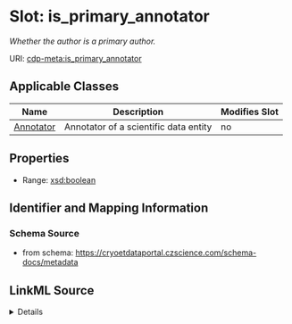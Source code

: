 # Slot: is_primary_annotator


_Whether the author is a primary author._



URI: [cdp-meta:is_primary_annotator](https://cryoetdataportal.czscience.com/schema/metadata/is_primary_annotator)



<!-- no inheritance hierarchy -->




## Applicable Classes

| Name | Description | Modifies Slot |
| --- | --- | --- |
[Annotator](Annotator.md) | Annotator of a scientific data entity |  no  |







## Properties

* Range: [xsd:boolean](http://www.w3.org/2001/XMLSchema#boolean)





## Identifier and Mapping Information







### Schema Source


* from schema: https://cryoetdataportal.czscience.com/schema-docs/metadata




## LinkML Source

<details>
```yaml
name: is_primary_annotator
description: Whether the author is a primary author.
from_schema: https://cryoetdataportal.czscience.com/schema-docs/metadata
exact_mappings:
- cdp-common:author_primary_author_status
rank: 1000
alias: is_primary_annotator
owner: Annotator
domain_of:
- Annotator
range: boolean
inlined: true
inlined_as_list: true

```
</details>